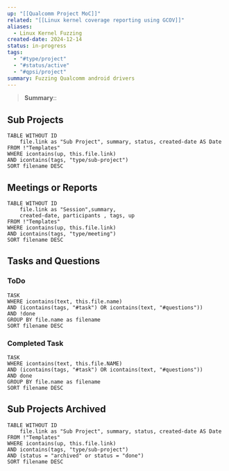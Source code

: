 ```yaml
---
up: "[[Qualcomm Project MoC]]"
related: "[[Linux kernel coverage reporting using GCOV]]"
aliases:
  - Linux Kernel Fuzzing
created-date: 2024-12-14
status: in-progress
tags:
  - "#type/project"
  - "#status/active"
  - "#qpsi/project"
summary: Fuzzing Qualcomm android drivers
---
```


> **Summary**:: 

## Sub Projects

```dataview
TABLE WITHOUT ID
	file.link as "Sub Project", summary, status, created-date AS Date
FROM !"Templates"
WHERE icontains(up, this.file.link)
AND icontains(tags, "type/sub-project")
SORT filename DESC
```


## Meetings or Reports

```dataview
TABLE WITHOUT ID
	file.link as "Session",summary,
	created-date, participants , tags, up
FROM !"Templates"
WHERE icontains(up, this.file.link)
AND icontains(tags, "type/meeting")
SORT filename DESC
```

## Tasks and Questions

### ToDo

```dataview
TASK
WHERE icontains(text, this.file.name)
AND (icontains(tags, "#task") OR icontains(text, "#questions"))
AND !done
GROUP BY file.name as filename
SORT filename DESC
```

### Completed Task

```dataview
TASK
WHERE icontains(text, this.file.NAME)
AND (icontains(tags, "#task") OR icontains(text, "#questions"))
AND done
GROUP BY file.name as filename
SORT filename DESC
```

## Sub Projects Archived

```dataview
TABLE WITHOUT ID
	file.link as "Sub Project", summary, status, created-date AS Date
FROM !"Templates"
WHERE icontains(up, this.file.link)
AND icontains(tags, "type/sub-project")
AND (status = "archived" or status = "done")
SORT filename DESC
```